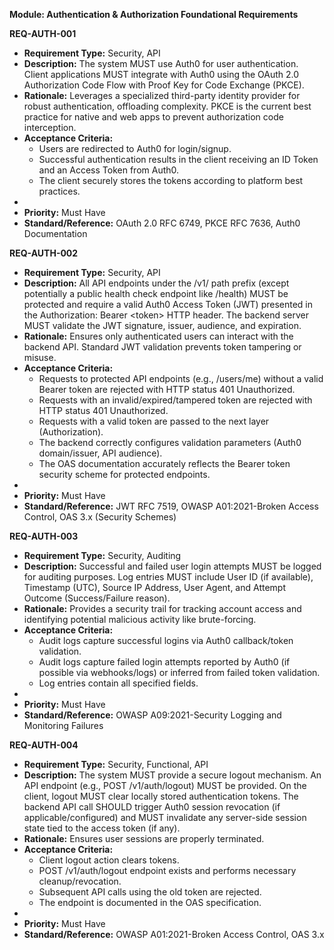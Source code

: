 **Module: Authentication & Authorization Foundational Requirements**

**REQ-AUTH-001**

- **Requirement Type:** Security, API
- **Description:** The system MUST use Auth0 for user authentication. Client applications MUST integrate with Auth0 using the OAuth 2.0 Authorization Code Flow with Proof Key for Code Exchange (PKCE).
- **Rationale:** Leverages a specialized third-party identity provider for robust authentication, offloading complexity. PKCE is the current best practice for native and web apps to prevent authorization code interception.
- **Acceptance Criteria:**
  - Users are redirected to Auth0 for login/signup.
  - Successful authentication results in the client receiving an ID Token and an Access Token from Auth0.
  - The client securely stores the tokens according to platform best practices.
-
- **Priority:** Must Have
- **Standard/Reference:** OAuth 2.0 RFC 6749, PKCE RFC 7636, Auth0 Documentation

**REQ-AUTH-002**

- **Requirement Type:** Security, API
- **Description:** All API endpoints under the /v1/ path prefix (except potentially a public health check endpoint like /health) MUST be protected and require a valid Auth0 Access Token (JWT) presented in the Authorization: Bearer \<token\> HTTP header. The backend server MUST validate the JWT signature, issuer, audience, and expiration.
- **Rationale:** Ensures only authenticated users can interact with the backend API. Standard JWT validation prevents token tampering or misuse.
- **Acceptance Criteria:**
  - Requests to protected API endpoints (e.g., /users/me) without a valid Bearer token are rejected with HTTP status 401 Unauthorized.
  - Requests with an invalid/expired/tampered token are rejected with HTTP status 401 Unauthorized.
  - Requests with a valid token are passed to the next layer (Authorization).
  - The backend correctly configures validation parameters (Auth0 domain/issuer, API audience).
  - The OAS documentation accurately reflects the Bearer token security scheme for protected endpoints.
-
- **Priority:** Must Have
- **Standard/Reference:** JWT RFC 7519, OWASP A01:2021-Broken Access Control, OAS 3.x (Security Schemes)

**REQ-AUTH-003**

- **Requirement Type:** Security, Auditing
- **Description:** Successful and failed user login attempts MUST be logged for auditing purposes. Log entries MUST include User ID (if available), Timestamp (UTC), Source IP Address, User Agent, and Attempt Outcome (Success/Failure reason).
- **Rationale:** Provides a security trail for tracking account access and identifying potential malicious activity like brute-forcing.
- **Acceptance Criteria:**
  - Audit logs capture successful logins via Auth0 callback/token validation.
  - Audit logs capture failed login attempts reported by Auth0 (if possible via webhooks/logs) or inferred from failed token validation.
  - Log entries contain all specified fields.
-
- **Priority:** Must Have
- **Standard/Reference:** OWASP A09:2021-Security Logging and Monitoring Failures

**REQ-AUTH-004**

- **Requirement Type:** Security, Functional, API
- **Description:** The system MUST provide a secure logout mechanism. An API endpoint (e.g., POST /v1/auth/logout) MUST be provided. On the client, logout MUST clear locally stored authentication tokens. The backend API call SHOULD trigger Auth0 session revocation (if applicable/configured) and MUST invalidate any server-side session state tied to the access token (if any).
- **Rationale:** Ensures user sessions are properly terminated.
- **Acceptance Criteria:**
  - Client logout action clears tokens.
  - POST /v1/auth/logout endpoint exists and performs necessary cleanup/revocation.
  - Subsequent API calls using the old token are rejected.
  - The endpoint is documented in the OAS specification.
-
- **Priority:** Must Have
- **Standard/Reference:** OWASP A01:2021-Broken Access Control, OAS 3.x
